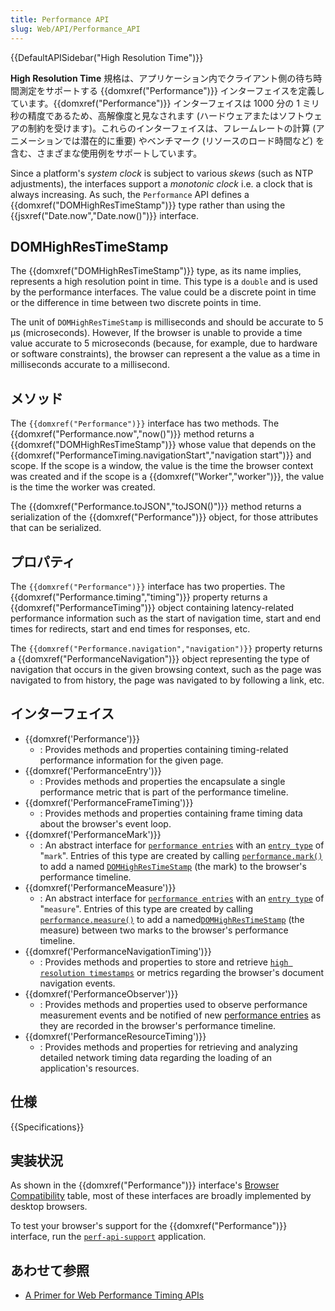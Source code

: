 ```yaml
---
title: Performance API
slug: Web/API/Performance_API
---
```


{{DefaultAPISidebar("High Resolution Time")}}

**High Resolution Time** 規格は、アプリケーション内でクライアント側の待ち時間測定をサポートする {{domxref("Performance")}} インターフェイスを定義しています。{{domxref("Performance")}} インターフェイスは 1000 分の 1 ミリ秒の精度であるため、高解像度と見なされます (ハードウェアまたはソフトウェアの制約を受けます)。これらのインターフェイスは、フレームレートの計算 (アニメーションでは潜在的に重要) やベンチマーク (リソースのロード時間など) を含む、さまざまな使用例をサポートしています。

Since a platform's _system clock_ is subject to various _skews_ (such as NTP adjustments), the interfaces support a _monotonic clock_ i.e. a clock that is always increasing. As such, the `Performance` API defines a {{domxref("DOMHighResTimeStamp")}} type rather than using the {{jsxref("Date.now","Date.now()")}} interface.

## DOMHighResTimeStamp

The {{domxref("DOMHighResTimeStamp")}} type, as its name implies, represents a high resolution point in time. This type is a `double` and is used by the performance interfaces. The value could be a discrete point in time or the difference in time between two discrete points in time.

The unit of `DOMHighResTimeStamp` is milliseconds and should be accurate to 5 µs (microseconds). However, If the browser is unable to provide a time value accurate to 5 microseconds (because, for example, due to hardware or software constraints), the browser can represent a the value as a time in milliseconds accurate to a millisecond.

## メソッド

The `{{domxref("Performance")}}` interface has two methods. The {{domxref("Performance.now","now()")}} method returns a {{domxref("DOMHighResTimeStamp")}} whose value that depends on the {{domxref("PerformanceTiming.navigationStart","navigation start")}} and scope. If the scope is a window, the value is the time the browser context was created and if the scope is a {{domxref("Worker","worker")}}, the value is the time the worker was created.

The {{domxref("Performance.toJSON","toJSON()")}} method returns a serialization of the {{domxref("Performance")}} object, for those attributes that can be serialized.

## プロパティ

The `{{domxref("Performance")}}` interface has two properties. The {{domxref("Performance.timing","timing")}} property returns a {{domxref("PerformanceTiming")}} object containing latency-related performance information such as the start of navigation time, start and end times for redirects, start and end times for responses, etc.

The `{{domxref("Performance.navigation","navigation")}}` property returns a {{domxref("PerformanceNavigation")}} object representing the type of navigation that occurs in the given browsing context, such as the page was navigated to from history, the page was navigated to by following a link, etc.

## インターフェイス

- {{domxref('Performance')}}
  - : Provides methods and properties containing timing-related performance information for the given page.
- {{domxref('PerformanceEntry')}}
  - : Provides methods and properties the encapsulate a single performance metric that is part of the performance timeline.
- {{domxref('PerformanceFrameTiming')}}
  - : Provides methods and properties containing frame timing data about the browser's event loop.
- {{domxref('PerformanceMark')}}
  - : An abstract interface for [`performance entries`](/ja/docs/Web/API/PerformanceEntry) with an [`entry type`](/ja/docs/Web/API/PerformanceEntry/entryType) of "`mark`". Entries of this type are created by calling [`performance.mark()`](/ja/docs/Web/API/Performance/mark) to add a named [`DOMHighResTimeStamp`](/ja/docs/Web/API/DOMHighResTimeStamp) (the mark) to the browser's performance timeline.
- {{domxref('PerformanceMeasure')}}
  - : An abstract interface for [`performance entries`](/ja/docs/Web/API/PerformanceEntry) with an [`entry type`](/ja/docs/Web/API/PerformanceEntry/entryType) of "`measure`". Entries of this type are created by calling [`performance.measure()`](/ja/docs/Web/API/Performance/measure) to add a named[`DOMHighResTimeStamp`](/ja/docs/Web/API/DOMHighResTimeStamp) (the measure) between two marks to the browser's performance timeline.
- {{domxref('PerformanceNavigationTiming')}}
  - : Provides methods and properties to store and retrieve [`high resolution timestamps`](/ja/docs/Web/API/DOMHighResTimeStamp) or metrics regarding the browser's document navigation events.
- {{domxref('PerformanceObserver')}}
  - : Provides methods and properties used to observe performance measurement events and be notified of new [performance entries](/ja/docs/Web/API/PerformanceEntry) as they are recorded in the browser's performance timeline.
- {{domxref('PerformanceResourceTiming')}}
  - : Provides methods and properties for retrieving and analyzing detailed network timing data regarding the loading of an application's resources.

## 仕様

{{Specifications}}

## 実装状況

As shown in the {{domxref("Performance")}} interface's [Browser Compatibility](/Web/API/Performance#Browser_compatibility) table, most of these interfaces are broadly implemented by desktop browsers.

To test your browser's support for the {{domxref("Performance")}} interface, run the [`perf-api-support`](http://mdn.github.io/web-performance/perf-api-support.html) application.

## あわせて参照

- [A Primer for Web Performance Timing APIs](http://w3c.github.io/perf-timing-primer/)
